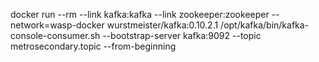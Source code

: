 docker run --rm --link kafka:kafka --link zookeeper:zookeeper --network=wasp-docker wurstmeister/kafka:0.10.2.1 /opt/kafka/bin/kafka-console-consumer.sh --bootstrap-server kafka:9092 --topic metrosecondary.topic --from-beginning
